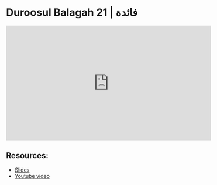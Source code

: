 # Duroosul Balagah 21 | فائدة
                
<iframe width="560" height="315" src="https://www.youtube-nocookie.com/embed/WeLJRbSY0r0?start=0" frameborder="0" allow="accelerometer; autoplay; encrypted-media; gyroscope; picture-in-picture" allowfullscreen="allowfullscreen">
</iframe><BR>

## Resources:
- [Slides](https://github.com/arshare/resources_balagha_pdfs)
- [Youtube video](https://www.youtube.com/watch?v=WeLJRbSY0r0&list=PLzn0qdi6JpdvvXVuJ7kIusNquSxeyKJvc)


